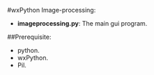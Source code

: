 #wxPython Image-processing:
* **imageprocessing.py**: The main gui program.

##Prerequisite:
* python.
* wxPython.
* Pil.
